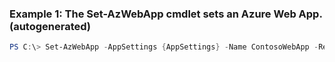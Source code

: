 ### Example 1: The Set-AzWebApp cmdlet sets an Azure Web App. (autogenerated)
```powershell
PS C:\> Set-AzWebApp -AppSettings {AppSettings} -Name ContosoWebApp -ResourceGroupName Default-Web-WestUS
```

